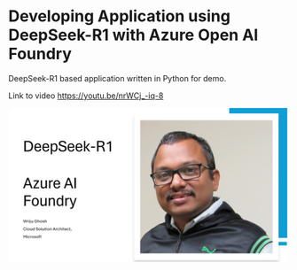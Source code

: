 # Developing Application using DeepSeek-R1 with Azure Open AI Foundry

DeepSeek-R1 based application written in Python for demo.

Link to video https://youtu.be/nrWCj_-iq-8

![YouTube](DeepSeekAzure.png)
